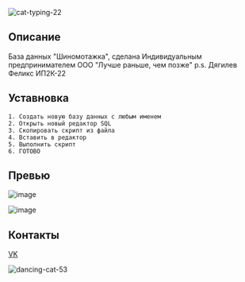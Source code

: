 ![cat-typing-22](https://user-images.githubusercontent.com/114806441/197030991-25f6454c-8195-4bff-a851-0db885c48a8e.gif)


## Описание 

База данных "Шиномотажка", сделана Индивидуальным предпринимателем ООО "Лучше раньше, чем позже" p.s. Дягилев Феликс ИП2К-22

## Уставновка

```
1. Создать новую базу данных с любым именем
2. Открыть новый редактор SQL
3. Скопировать скрипт из файла 
4. Вставить в редактор 
5. Выполнить скрипт 
6. ГОТОВО
```

## Превью

![image](https://user-images.githubusercontent.com/114806441/197034820-c563c1f5-638f-415f-b9b3-d7f265133f51.png)

![image](https://user-images.githubusercontent.com/114806441/197034913-7ca57002-959a-4864-8fa2-a37251886ffe.png)


## Контакты 

 [VK](https://vk.com/id688464257)

![dancing-cat-53](https://user-images.githubusercontent.com/114806441/197027858-59945789-700f-4d72-8706-7cd64273ef44.gif)
